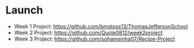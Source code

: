 # Launch

- Week 1 Project: https://github.com/bmstoss13/ThomasJeffersonSchool
- Week 2 Project: https://github.com/Quole0812/week2project
- Week 3 Project: https://github.com/sohamsinha07/Recipe-Project
